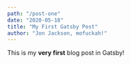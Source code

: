 ```yaml
---
path: "/post-one"
date: "2020-05-18"
title: "My First Gatsby Post"
author: "Jon Jackson, mofuckah!"
---
```


This is my **very first** blog post in Gatsby!